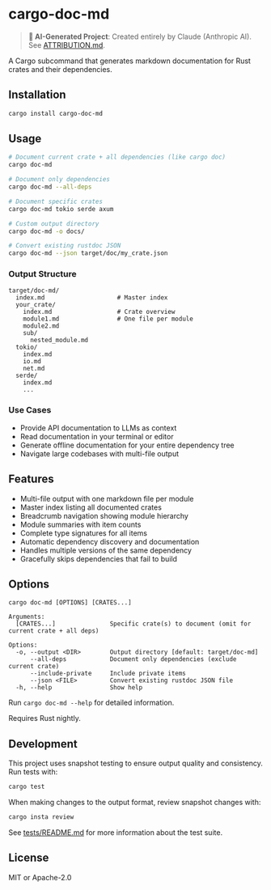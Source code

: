 # cargo-doc-md

> **🤖 AI-Generated Project**: Created entirely by Claude (Anthropic AI). See [ATTRIBUTION.md](ATTRIBUTION.md).

A Cargo subcommand that generates markdown documentation for Rust crates and their dependencies.

## Installation

```bash
cargo install cargo-doc-md
```

## Usage

```bash
# Document current crate + all dependencies (like cargo doc)
cargo doc-md

# Document only dependencies
cargo doc-md --all-deps

# Document specific crates
cargo doc-md tokio serde axum

# Custom output directory
cargo doc-md -o docs/

# Convert existing rustdoc JSON
cargo doc-md --json target/doc/my_crate.json
```

### Output Structure

```
target/doc-md/
  index.md                    # Master index
  your_crate/
    index.md                  # Crate overview
    module1.md                # One file per module
    module2.md
    sub/
      nested_module.md
  tokio/
    index.md
    io.md
    net.md
  serde/
    index.md
    ...
```

### Use Cases

- Provide API documentation to LLMs as context
- Read documentation in your terminal or editor
- Generate offline documentation for your entire dependency tree
- Navigate large codebases with multi-file output

## Features

- Multi-file output with one markdown file per module
- Master index listing all documented crates
- Breadcrumb navigation showing module hierarchy
- Module summaries with item counts
- Complete type signatures for all items
- Automatic dependency discovery and documentation
- Handles multiple versions of the same dependency
- Gracefully skips dependencies that fail to build

## Options

```
cargo doc-md [OPTIONS] [CRATES...]

Arguments:
  [CRATES...]               Specific crate(s) to document (omit for current crate + all deps)

Options:
  -o, --output <DIR>        Output directory [default: target/doc-md]
      --all-deps            Document only dependencies (exclude current crate)
      --include-private     Include private items
      --json <FILE>         Convert existing rustdoc JSON file
  -h, --help                Show help
```

Run `cargo doc-md --help` for detailed information.

Requires Rust nightly.

## Development

This project uses snapshot testing to ensure output quality and consistency. Run tests with:

```bash
cargo test
```

When making changes to the output format, review snapshot changes with:

```bash
cargo insta review
```

See [tests/README.md](tests/README.md) for more information about the test suite.

## License

MIT or Apache-2.0

